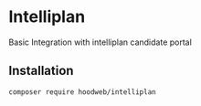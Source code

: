 # Intelliplan
Basic Integration with intelliplan candidate portal

## Installation
```
composer require hoodweb/intelliplan
```
